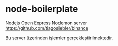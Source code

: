 # node-boilerplate

Nodejs Open Express Nodemon server
https://github.com/tiagosiebler/binance

Bu server üzerinden işlemler gerçekleştirilmektedir.
